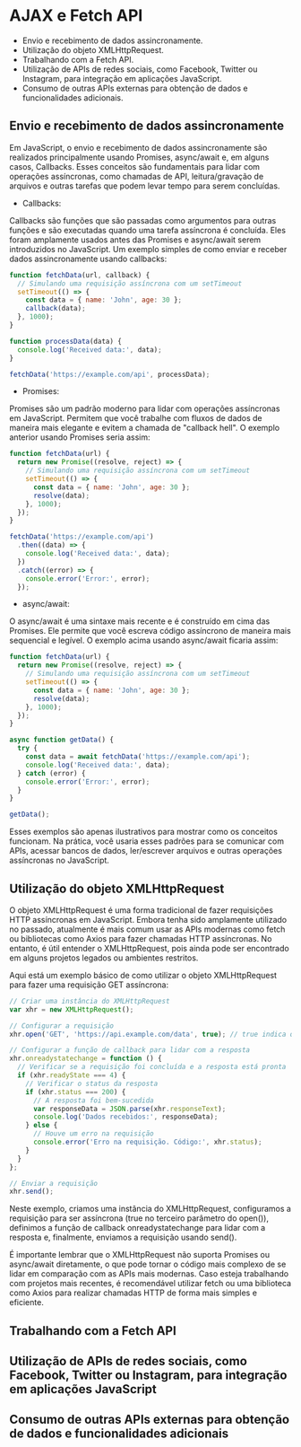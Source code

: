 # AJAX e Fetch API

- Envio e recebimento de dados assincronamente.
- Utilização do objeto XMLHttpRequest.
- Trabalhando com a Fetch API.
- Utilização de APIs de redes sociais, como Facebook, Twitter ou Instagram, para integração em aplicações JavaScript.
- Consumo de outras APIs externas para obtenção de dados e funcionalidades adicionais.

## Envio e recebimento de dados assincronamente

Em JavaScript, o envio e recebimento de dados assincronamente são realizados principalmente usando Promises, async/await e, em alguns casos, Callbacks. Esses conceitos são fundamentais para lidar com operações assíncronas, como chamadas de API, leitura/gravação de arquivos e outras tarefas que podem levar tempo para serem concluídas.

* Callbacks:

Callbacks são funções que são passadas como argumentos para outras funções e são executadas quando uma tarefa assíncrona é concluída. Eles foram amplamente usados antes das Promises e async/await serem introduzidos no JavaScript. Um exemplo simples de como enviar e receber dados assincronamente usando callbacks:

```javascript
function fetchData(url, callback) {
  // Simulando uma requisição assíncrona com um setTimeout
  setTimeout(() => {
    const data = { name: 'John', age: 30 };
    callback(data);
  }, 1000);
}

function processData(data) {
  console.log('Received data:', data);
}

fetchData('https://example.com/api', processData);
```

* Promises:

Promises são um padrão moderno para lidar com operações assíncronas em JavaScript. Permitem que você trabalhe com fluxos de dados de maneira mais elegante e evitem a chamada de "callback hell". O exemplo anterior usando Promises seria assim:

```javascript
function fetchData(url) {
  return new Promise((resolve, reject) => {
    // Simulando uma requisição assíncrona com um setTimeout
    setTimeout(() => {
      const data = { name: 'John', age: 30 };
      resolve(data);
    }, 1000);
  });
}

fetchData('https://example.com/api')
  .then((data) => {
    console.log('Received data:', data);
  })
  .catch((error) => {
    console.error('Error:', error);
  });
```

* async/await:

O async/await é uma sintaxe mais recente e é construído em cima das Promises. Ele permite que você escreva código assíncrono de maneira mais sequencial e legível. O exemplo acima usando async/await ficaria assim:

```javascript
function fetchData(url) {
  return new Promise((resolve, reject) => {
    // Simulando uma requisição assíncrona com um setTimeout
    setTimeout(() => {
      const data = { name: 'John', age: 30 };
      resolve(data);
    }, 1000);
  });
}

async function getData() {
  try {
    const data = await fetchData('https://example.com/api');
    console.log('Received data:', data);
  } catch (error) {
    console.error('Error:', error);
  }
}

getData();
```

Esses exemplos são apenas ilustrativos para mostrar como os conceitos funcionam. Na prática, você usaria esses padrões para se comunicar com APIs, acessar bancos de dados, ler/escrever arquivos e outras operações assíncronas no JavaScript.

## Utilização do objeto XMLHttpRequest

O objeto XMLHttpRequest é uma forma tradicional de fazer requisições HTTP assíncronas em JavaScript. Embora tenha sido amplamente utilizado no passado, atualmente é mais comum usar as APIs modernas como fetch ou bibliotecas como Axios para fazer chamadas HTTP assíncronas. No entanto, é útil entender o XMLHttpRequest, pois ainda pode ser encontrado em alguns projetos legados ou ambientes restritos.

Aqui está um exemplo básico de como utilizar o objeto XMLHttpRequest para fazer uma requisição GET assíncrona:

```javascript
// Criar uma instância do XMLHttpRequest
var xhr = new XMLHttpRequest();

// Configurar a requisição
xhr.open('GET', 'https://api.example.com/data', true); // true indica que a requisição é assíncrona

// Configurar a função de callback para lidar com a resposta
xhr.onreadystatechange = function () {
  // Verificar se a requisição foi concluída e a resposta está pronta
  if (xhr.readyState === 4) {
    // Verificar o status da resposta
    if (xhr.status === 200) {
      // A resposta foi bem-sucedida
      var responseData = JSON.parse(xhr.responseText);
      console.log('Dados recebidos:', responseData);
    } else {
      // Houve um erro na requisição
      console.error('Erro na requisição. Código:', xhr.status);
    }
  }
};

// Enviar a requisição
xhr.send();
```

Neste exemplo, criamos uma instância do XMLHttpRequest, configuramos a requisição para ser assíncrona (true no terceiro parâmetro do open()), definimos a função de callback onreadystatechange para lidar com a resposta e, finalmente, enviamos a requisição usando send().

É importante lembrar que o XMLHttpRequest não suporta Promises ou async/await diretamente, o que pode tornar o código mais complexo de se lidar em comparação com as APIs mais modernas. Caso esteja trabalhando com projetos mais recentes, é recomendável utilizar fetch ou uma biblioteca como Axios para realizar chamadas HTTP de forma mais simples e eficiente.

## Trabalhando com a Fetch API

## Utilização de APIs de redes sociais, como Facebook, Twitter ou Instagram, para integração em aplicações JavaScript

## Consumo de outras APIs externas para obtenção de dados e funcionalidades adicionais